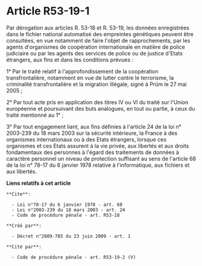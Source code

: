 # Article R53-19-1

Par dérogation aux articles R. 53-18 et R. 53-19, les données enregistrées dans le fichier national automatisé des empreintes
génétiques peuvent être consultées, en vue notamment de faire l'objet de rapprochements, par les agents d'organismes de
coopération internationale en matière de police judiciaire ou par les agents des services de police ou de justice d'Etats
étrangers, aux fins et dans les conditions prévues : 

1° Par le traité relatif à l'approfondissement de la coopération transfrontalière, notamment en vue de lutter contre le
terrorisme, la criminalité transfrontalière et la migration illégale, signé à Prüm le 27 mai 2005 ; 

2° Par tout acte pris en application des titres IV ou VI du traité sur l'Union européenne et poursuivant des buts analogues,
en tout ou partie, à ceux du traité mentionné au 1° ; 

3° Par tout engagement liant, aux fins définies à l'article 24 de la loi n° 2003-239 du 18 mars 2003 sur la sécurité
intérieure, la France à des organismes internationaux ou à des Etats étrangers, lorsque ces organismes et ces Etats assurent
à la vie privée, aux libertés et aux droits fondamentaux des personnes à l'égard des traitements de données à caractère
personnel un niveau de protection suffisant au sens de l'article 68 de la loi n° 78-17 du 6 janvier 1978 relative à
l'informatique, aux fichiers et aux libertés.

**Liens relatifs à cet article**

	**Cite**:

	  - Loi n°78-17 du 6 janvier 1978 - art. 68
	  - Loi n°2003-239 du 18 mars 2003 - art. 24
	  - Code de procédure pénale - art. R53-18

	**Créé par**:

	  - Décret n°2009-785 du 23 juin 2009 - art. 1

	**Cité par**:

	  - Code de procédure pénale - art. R53-19-2 (V)
